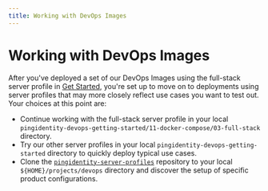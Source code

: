 ```yaml
---
title: Working with DevOps Images
---
```

# Working with DevOps Images

After you've deployed a set of our DevOps Images using the full-stack server profile in [Get Started](../get-started/getStarted.md), you're set up to move on to deployments using server profiles that may more closely reflect use cases you want to test out. Your choices at this point are:

* Continue working with the full-stack server profile in your local `pingidentity-devops-getting-started/11-docker-compose/03-full-stack` directory.
* Try our other server profiles in your local `pingidentity-devops-getting-started` directory to quickly deploy typical use cases.
* Clone the [`pingidentity-server-profiles`](https://github.com/pingidentity/pingidentity-server-profiles) repository to your local `${HOME}/projects/devops` directory and discover the setup of specific product configurations.
